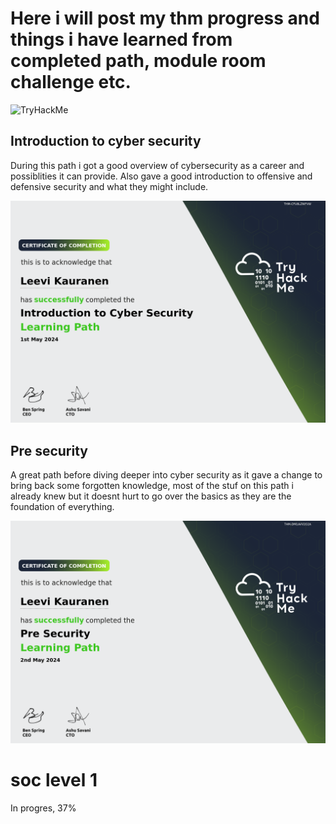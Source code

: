 # Here i will post my thm progress and things i have learned from completed path, module room challenge etc.

<img src="https://tryhackme-badges.s3.amazonaws.com/yungLele.png" alt="TryHackMe">

## Introduction to cyber security

During this path i got a good overview of cybersecurity as a career and possiblities it can provide.
Also gave a good introduction to offensive and defensive security and what they might include.

![alt text](.\THM_certs\image-1.png)

## Pre security

A great path before diving deeper into cyber security as it gave a change to bring back some forgotten knowledge, most of the stuf on this path i already knew but it doesnt hurt to go over the basics as they are the foundation of everything.

![alt text](.\THM_certs\image.png)

# soc level 1

In progres, 37%
